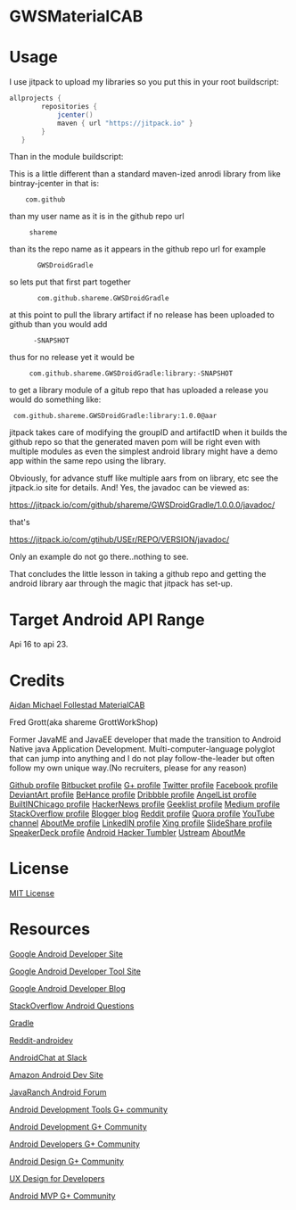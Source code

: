 GWSMaterialCAB
==============

Usage
=====

I use jitpack to upload my libraries so you put this in your root buildscript:

```groovy
allprojects {
        repositories {
            jcenter()
            maven { url "https://jitpack.io" }
        }
   }
```
Than in the module buildscript:

This is a little different than a standard maven-ized anrodi library from like bintray-jcenter in that
is:

        com.github

than my user name as it is in the github repo url

         shareme

than its the repo name as it appears in the github repo url
for example

           GWSDroidGradle

so lets put that first part together

           com.github.shareme.GWSDroidGradle

at this point to pull the library artifact if no release has been uploaded to  github than you would add

          -SNAPSHOT

thus for no release yet it would be

         com.github.shareme.GWSDroidGradle:library:-SNAPSHOT

to get a library module of a gitub repo that has uploaded a release you would do something like:

     com.github.shareme.GWSDroidGradle:library:1.0.0@aar

jitpack takes care of modifying the groupID and artifactID when it builds the github repo so that the
generated maven pom will be right even with multiple modules as even the simplest android library might
have a demo app within the same repo using the library.

Obviously, for advance stuff like multiple aars from on library, etc see the jitpack.io site for details.
And! Yes, the javadoc can be viewed as:

https://jitpack.io/com/github/shareme/GWSDroidGradle/1.0.0.0/javadoc/

that's

https://jitpack.io/com/gtihub/USEr/REPO/VERSION/javadoc/

Only an example do not go there..nothing to see.

That concludes the little lesson in  taking a github repo and getting the android library aar through
the magic that jitpack has set-up.


Target Android API Range
========================

Api 16 to api 23.


Credits
========

[Aidan Michael Follestad MaterialCAB]()

Fred Grott(aka shareme  GrottWorkShop)

Former JavaME and JavaEE developer that made the transition to Android Native java Application Development.
Multi-computer-language polyglot that can jump into anything and I do not play follow-the-leader but
often follow my own unique way.(No recruiters, please for any reason)

[Github profile](https://github.com/shareme)
[Bitbucket profile](https://bitbucket.org/fredgrott)
[G+ profile](https://plus.google.com/u/0/+FredGrott/about)
[Twitter profile](https://twitter.com/fredgrott)
[Facebook profile](http://www.facebook.com/fredgrott)
[DeviantArt profile](http://shareme.deviantart.com)
[BeHance profile](https://www.behance.net/gwsfredgrott)
[Dribbble profile](https://dribbble.com/FredGrott)
[AngelList profile](https://angel.co/fred-grott)
[BuiltINChicago profile](http://www.builtinchicago.org/member/fred-grott)
[HackerNews profile](https://news.ycombinator.com/user?id=fredgrott)
[Geeklist profile](https://geekli.st/fredgrott)
[Medium profile](https://medium.com/@fredgrott)
[StackOverflow profile](http://stackoverflow.com/users/237740/fred-grott)
[Blogger blog](http://grottworkshop.blogspot.com)
[Reddit profile](http://www.reddit.com./user/fredgrott/)
[Quora profile](http://www.quora.com/Fred-Grott)
[YouTube channel](https://www.youtube.com/c/FredGrott?gvnc=1)
[AboutMe profile](https://about.me/fredgrott)
[LinkedIN profile](http://www.linkedin.com/in/shareme/en)
[Xing profile](https://www.xing.com/profile/Fred_Grott?sc_o=mxb_p)
[SlideShare profile](http://www.slideshare.net/shareme)
[SpeakerDeck profile](https://speakerdeck.com/fredgrott)
[Android Hacker Tumbler](https://www.tumblr.com/blog/androidhacker)
[Ustream](https://www.ustream.tv/manage-show/12940149)
[AboutMe](https://about.me/fredgrott)




License
=======

[MIT License]()

Resources
=========

[Google Android Developer Site](http://developer.android.com)

[Google Android Developer Tool Site](http://tools.android.com)

[Google Android Developer Blog](http://android-developers.blogspot.com/)


[StackOverflow Android Questions](http://stackoverflow.com/questions/tagged/android)

[Gradle](http://gradle.org)

[Reddit-androidev](http://reddit.com/r/androdev/)

[AndroidChat at Slack](https://androidchat.slack.com/messages/development/)

[Amazon Android Dev Site](https://developer.amazon.com/public)

[JavaRanch Android Forum](http://www.coderanch.com/forums/f-93/Android)

[Android Development Tools G+ community](https://plus.google.com/communities/114791428968349268860)

[Android Development G+ Community](https://plus.google.com/communities/105153134372062985968)

[Android Developers G+ Community](https://plus.google.com/+AndroidDevelopers/posts)

[Android Design G+ Community](https://plus.google.com/communities/113499773637471211070)

[UX Design for Developers](https://plus.google.com/communities/103651070366324568638)

[Android MVP G+ Community](https://plus.google.com/communities/114285790907815804707)
